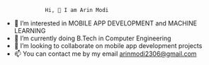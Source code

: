 				 Hi, 👋 I am Arin Modi
- 👀 I’m interested in MOBILE APP DEVELOPMENT and MACHINE LEARNING
- 🌱 I’m currently doing B.Tech in Computer Engineering
- 💞️ I’m looking to collaborate on mobile app development projects
- 📫 You can contact me by my email arinmodi2306@gmail.com

<!---
arinmodi/arinmodi is a ✨ special ✨ repository because its `README.md` (this file) appears on your GitHub profile.
You can click the Preview link to take a look at your changes.
--->
